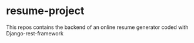 # resume-project
This repos contains the backend of an online resume generator coded with Django-rest-framework

